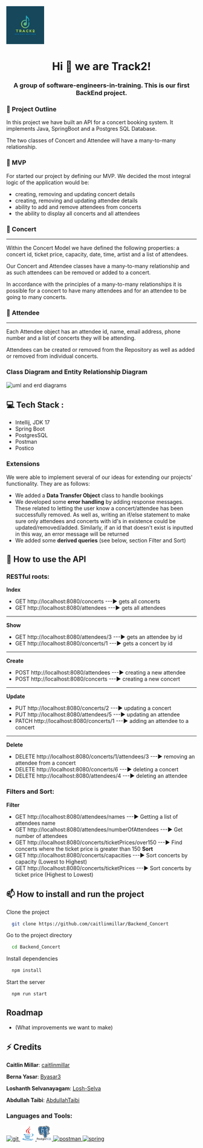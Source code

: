 
<div>
<img src="./TRack 2.png" alt="logo" align="centre" width="100" height="100"/>
</div>
<h1 align="center">Hi 👋 we are Track2!</h1>
<h3 align="center">A group of software-engineers-in-training. This is our first BackEnd project.</h3>




### 🚀 Project Outline

<p> In this project we have built an API for a concert booking system. It implements Java, SpringBoot and a Postgres SQL Database. 

The two classes of Concert and Attendee will have a many-to-many relationship.

</p>


###  🌱 MVP

<p>
For started our project by defining our MVP. We decided the most integral logic of the application would be:

- creating, removing and updating concert details
- creating, removing and updating attendee details
- ability to add and remove attendees from concerts
- the ability to display all concerts and all attendees

### 🎸 Concert

---
Within the Concert Model we have defined the following properties: a concert id, ticket price, capacity, date, time, artist and a list of attendees.

Our Concert and Attendee classes have a many-to-many relationship and as such attendees can be removed or added to a concert.

In accordance with the principles of a many-to-many relationships it is possible for a concert to have many attendees and for an attendee to be going to many concerts.

### 🎹 Attendee

---
Each Attendee object has an attendee id, name, email address, phone number and a list of concerts they will be attending.

Attendees can be created or removed from the Repository as well as added or removed from individual concerts.
</p>


### Class Diagram and Entity Relationship Diagram
<div>
<img src="./UML:ERD.png" alt ="uml and erd diagrams"/>
</div>

## 💻 Tech Stack :
- Intellij, JDK 17
- Spring Boot
- PostgresSQL
- Postman
- Postico

### Extensions
We were able to implement several of our ideas for extending our projects' functionality. They are as follows:
- We added a **Data Transfer Object** class to handle bookings
- We developed some **error handling** by adding response messages.
These related to letting the user know a concert/attendee has been successfully removed.
As well as, writing an if/else statement to make sure only attendees and concerts with id's in existence could be updated/removed/added.
Similarly, if an id that doesn't exist is inputted in this way, an error message will be returned 
- We added some **derived queries** (see below, section Filter and Sort)


## 💬 How to use the API
### RESTful roots:
**Index**
- GET http://localhost:8080/concerts ---►
gets all concerts
- GET http://localhost:8080/attendees ---►
gets all attendees
---
**Show**
- GET http://localhost:8080/attendees/3 ---►
gets an attendee by id
- GET http://localhost:8080/concerts/1 ---►
  gets a concert by id
---
**Create**
- POST http://localhost:8080/attendees ---►
creating a new attendee
- POST http://localhost:8080/concerts ---►
creating a new concert
---
**Update**
- PUT http://localhost:8080/concerts/2 ---►
updating a concert
- PUT http://localhost:8080/attendees/5 ---►
updating an attendee
- PATCH http://localhost:8080/concerts/1 ---►
adding an attendee to a concert
---
**Delete**
- DELETE http://localhost:8080/concerts/1/attendees/3 ---►
removing an attendee from a concert
- DELETE http://localhost:8080/concerts/6 ---►
deleting a concert
- DELETE http://localhost:8080/attendees/4 ---►
deleting an attendee

### Filters and Sort:
**Filter**
- GET http://localhost:8080/attendees/names ---►
Getting a list of attendees name
- GET http://localhost:8080/attendees/numberOfAttendees ---►
Get number of attendees
- GET http://localhost:8080/concerts/ticketPrices/over150 ---►
Find concerts where the ticket price is greater than 150
**Sort**
- GET http://localhost:8080/concerts/capacities ---►
Sort concerts by capacity (Lowest to Highest)
- GET http://localhost:8080/concerts/ticketPrices ---►
Sort concerts by ticket price (Highest to Lowest)



## 📫 How to install and run the project

Clone the project

```bash
  git clone https://github.com/caitlinmillar/Backend_Concert
```

Go to the project directory

```bash
  cd Backend_Concert
```

Install dependencies

```bash
  npm install
```

Start the server

```bash
  npm run start
```
## Roadmap

- (What improvements we want to make)




## ⚡ Credits
**Caitlin Millar**: [caitlinmillar](https://github.com/caitlinmillar)

**Berna Yasar**: [Byasar3](https://github.com/Byasar3)

**Loshanth Selvanayagam**: [Losh-Selva](https://github.com/Losh-Selva)

**Abdullah Taibi**: [AbdullahTaibi](https://github.com/AbdullahTaibi)

[//]: # (<h3 align="left">Connect with me:</h3>)

[//]: # (<p align="left">)

[//]: # (</p>)

<h3 align="left">Languages and Tools:</h3>
<p align="left"> <a href="https://git-scm.com/" target="_blank" rel="noreferrer"> <img src="https://www.vectorlogo.zone/logos/git-scm/git-scm-icon.svg" alt="git" width="40" height="40"/> </a> <a href="https://www.java.com" target="_blank" rel="noreferrer"> <img src="https://raw.githubusercontent.com/devicons/devicon/master/icons/java/java-original.svg" alt="java" width="40" height="40"/> </a> <a href="https://www.postgresql.org" target="_blank" rel="noreferrer"> <img src="https://raw.githubusercontent.com/devicons/devicon/master/icons/postgresql/postgresql-original-wordmark.svg" alt="postgresql" width="40" height="40"/> </a> <a href="https://postman.com" target="_blank" rel="noreferrer"> <img src="https://www.vectorlogo.zone/logos/getpostman/getpostman-icon.svg" alt="postman" width="40" height="40"/> </a> <a href="https://spring.io/" target="_blank" rel="noreferrer"> <img src="https://www.vectorlogo.zone/logos/springio/springio-icon.svg" alt="spring" width="40" height="40"/> </a> </p>

